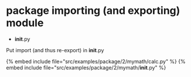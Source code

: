 # package importing (and exporting) module

* __init__.py

Put import (and thus re-export) in __init__.py

{% embed include file="src/examples/package/2/mymath/calc.py" %}
{% embed include file="src/examples/package/2/mymath/__init__.py" %}



